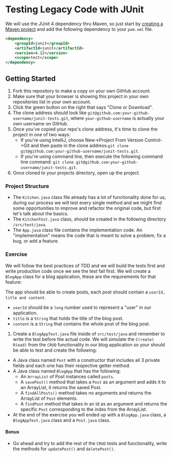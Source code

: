# Testing Legacy Code with JUnit

We will use the JUnit 4 dependency thru Maven, so just start by [creating a Maven project](https://java.codeup.com/java-iii/deployment-and-dependencies/#creating-a-new-maven-project-with-intellij) and add the following dependency to your `pom.xml` file.

```xml
<dependency>
    <groupId>junit</groupId>
    <artifactId>junit</artifactId>
    <version>4.12</version>
    <scope>test</scope>
</dependency>
```

## Getting Started
1. Fork this repository to make a copy on your own GitHub account.
1. Make sure that your browser is showing this project in your own repositories list in your own account.
1. Click the green button on the right that says "Clone or Download". 
1. The clone address should look like `git@github.com:your-github-username/junit-tests.git`, where `your-github-username` is actually your own username on GitHub.
1. Once you've copied your repo's clone address, it's time to clone the project in one of two ways: 
    - If you're using IntelliJ, choose New->Project From Version Control->Git and then paste in the clone address.`git clone git@github.com:your-github-username/junit-tests.git`.
    - If you're using command line, then execute the following command line command: `git clone git@github.com:your-github-username/junit-tests.git`.
1. Once cloned to your projects directory, open up the project.


### Project Structure
- The `Kitchen.java` class file already has a lot of functionality done for us, during our process we will test every single method and we might find some opportunities to improve and refactor the original code, but first let's talk about the basics.
- The `KitchenTest.java` class, should be created in the following directory `/src/test/java`.
- The `App.java` class file contains the implementation code. An "implementation" means the code that is meant to solve a problem, fix a bug, or add a feature.

### Exercise 

We will follow the best practices of TDD and we will build the tests first and write production code once we see the test fail first. We will create a `BlogApp` class for a blog application, these are the requirements for that feature:

The app should be able to create posts, each post should contain a `userId, title and content`.
 
- `userId` should be a `long` number used to represent a "user" in our application.
- `title` is a `String` that holds the title of the blog post.
- `content` is a `String` that contains the whole post of the blog post.

1. Create a `BlogAppTest.java` file inside of `src/test/java` and remember to write the test before the actual code. We will simulate the `C(reate) R(ead)` from the `CRUD` functionality in our blog application so your should be able to test and create the following:

- A Java class named `Post` with a constructor that includes all 3 private fields and each one has their respective getter method.
- A Java class named `BlogApp` that has the following:
    - An `ArrayList` of Post instances called `posts`.
    - A `savePost()` method that takes a `Post` as an argument and adds it to an ArrayList, it returns the saved Post.
    - A `findAllPosts()` method takes no arguments and returns the ArrayList of `Post` elements.
    - A `findPost` method that takes in an id as an argument and returns the specific `Post` corresponding to the index from the ArrayList.
- At the end of the exercise you will ended up with a `BlogApp.java` class, a `BlogAppTest.java` class and a `Post.java` class.

#### Bonus

- Go ahead and try to add the rest of the `CRUD` tests and functionality, write the methods for `updatePost()` and `deletePost()`.